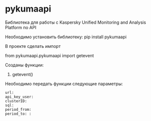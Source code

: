# pykumaapi

Библиотека для работы с Kaspersky Unified Monitoring and Analysis Platform
по API

Необходимо установить библиотеку:
 pip install pykumaapi

В проекте сделать импорт

from pykumaapi.pykumaapi import getevent

Созданы функции:
1) getevent()

Необходимо передать функции следующие параметры:

    url: 
    api_key_user:
    clusterID:
    sql:
    period_from:
    period_to: :